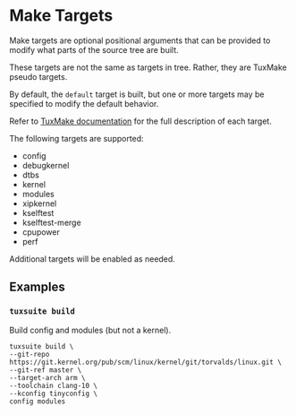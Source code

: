 # Make Targets

Make targets are optional positional arguments that can be provided to modify
what parts of the source tree are built.

These targets are not the same as targets in tree. Rather, they are TuxMake
pseudo targets.

By default, the `default` target is built, but one or more targets may be
specified to modify the default behavior.

Refer to [TuxMake documentation](https://docs.tuxmake.org/targets/) for the
full description of each target.

The following targets are supported:

- config
- debugkernel
- dtbs
- kernel
- modules
- xipkernel
- kselftest
- kselftest-merge
- cpupower
- perf

Additional targets will be enabled as needed.

## Examples

### `tuxsuite build`

Build config and modules (but not a kernel).

```
tuxsuite build \
--git-repo https://git.kernel.org/pub/scm/linux/kernel/git/torvalds/linux.git \
--git-ref master \
--target-arch arm \
--toolchain clang-10 \
--kconfig tinyconfig \
config modules
```

